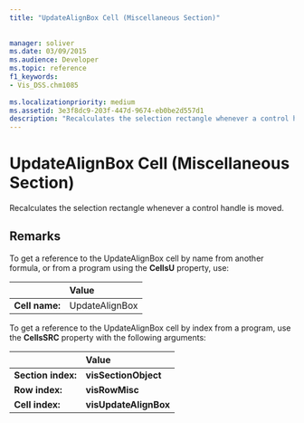 ```yaml
---
title: "UpdateAlignBox Cell (Miscellaneous Section)"
 
 
manager: soliver
ms.date: 03/09/2015
ms.audience: Developer
ms.topic: reference
f1_keywords:
- Vis_DSS.chm1085
 
ms.localizationpriority: medium
ms.assetid: 3e3f8dc9-203f-447d-9674-eb0be2d557d1
description: "Recalculates the selection rectangle whenever a control handle is moved."
---
```


# UpdateAlignBox Cell (Miscellaneous Section)

Recalculates the selection rectangle whenever a control handle is moved.
  
## Remarks

To get a reference to the UpdateAlignBox cell by name from another formula, or from a program using the **CellsU** property, use: 
  
||Value |
|:-----|:-----|
| **Cell name:**  <br/> | UpdateAlignBox  <br/> |
   
To get a reference to the UpdateAlignBox cell by index from a program, use the **CellsSRC** property with the following arguments: 
  
||Value |
|:-----|:-----|
| **Section index:**  <br/> |**visSectionObject** <br/> |
| **Row index:**  <br/> |**visRowMisc** <br/> |
| **Cell index:**  <br/> |**visUpdateAlignBox** <br/> |
   

